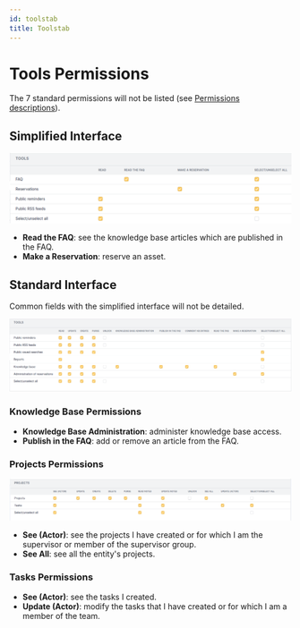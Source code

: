 ```yaml
---
id: toolstab
title: Toolstab
---
```


# Tools Permissions

The 7 standard permissions will not be listed (see
[Permissions descriptions](/asset-management/modules/administration/profiles/profiles)).

## Simplified Interface

![Tools permissions (simplified interface)](../../../assets/modules/administration/images/toolsPO.png)

- **Read the FAQ**: see the knowledge base articles which are published
  in the FAQ.
- **Make a Reservation**: reserve an asset.

## Standard Interface

Common fields with the simplified interface will not be detailed.

![Tools permissions](../../../assets/modules/administration/images/tools_standard.png)

### Knowledge Base Permissions

- **Knowledge Base Administration**: administer knowledge base access.
- **Publish in the FAQ**: add or remove an article from the FAQ.

### Projects Permissions

![Projects permissions](../../../assets/modules/administration/images/projects.png)

- **See (Actor)**: see the projects I have created or for which I am the
  supervisor or member of the supervisor group.
- **See All**: see all the entity's projects.

### Tasks Permissions

- **See (Actor)**: see the tasks I created.
- **Update (Actor)**: modify the tasks that I have created or for which
  I am a member of the team.
